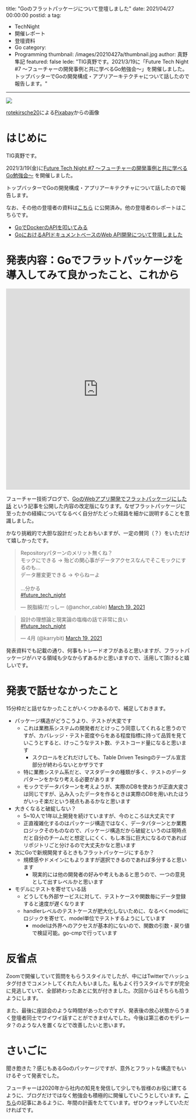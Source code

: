 title: "Goのフラットパッケージについて登壇しました"
date: 2021/04/27 00:00:00
postid: a
tag:
  - TechNight
  - 開催レポート
  - 登壇資料
  - Go
category:
  - Programming
thumbnail: /images/20210427a/thumbnail.jpg
author: 真野隼記
featured: false
lede: "TIG真野です。2021/3/19に「Future Tech Night #7 〜フューチャーの開発事例と共に学べるGo勉強会〜」を開催しました。トップバッターでGoの開発構成・アプリアーキテクチャについて話したので報告します。"
---

<img src="/images/20210427a/building-5630441_640.jpg">

<a href="https://pixabay.com/ja/users/rotekirsche20-18445331/?utm_source=link-attribution&amp;utm_medium=referral&amp;utm_campaign=image&amp;utm_content=5630441">rotekirsche20</a>による<a href="https://pixabay.com/ja/?utm_source=link-attribution&amp;utm_medium=referral&amp;utm_campaign=image&amp;utm_content=5630441">Pixabay</a>からの画像

# はじめに

TIG真野です。

2021/3/19(金)に[Future Tech Night #7 〜フューチャーの開発事例と共に学べるGo勉強会〜](https://future.connpass.com/event/206387/) を開催しました。

トップバッターでGoの開発構成・アプリアーキテクチャについて話したので報告します。

なお、その他の登壇者の資料は[こちら](https://future.connpass.com/event/206387/presentation/) に公開済み。他の登壇者のレポートはこちらです。

* [GoでDockerのAPIを叩いてみる](/articles/20210427b/)
* [GoにおけるAPIドキュメントベースのWeb API開発について登壇しました](/articles/20210427c/)


# 発表内容：Goでフラットパッケージを導入してみて良かったこと、これから

<iframe src="https://docs.google.com/presentation/d/e/2PACX-1vTVNmDqauFzwlCeehGOrQK-l_CMQOZf2Hw1uFv12xDtXFPBF96k2M0XYOi4oRbh8UsQcfAf25HzV-UW/embed?start=false&loop=false&delayms=3000" frameborder="0" width="100%" height="550" allowfullscreen="true" mozallowfullscreen="true" webkitallowfullscreen="true"></iframe>


フューチャー技術ブログで、[GoのWebアプリ開発でフラットパッケージにした話](/articles/20201109/) という記事を公開した内容の改定版になります。なぜフラットパッケージに至ったかの経緯についてなるべく自分がたどった経路を細かに説明することを意識しました。


かなり挑戦的で大胆な設計だったとおもいますが、一定の賛同（？）をいただけて嬉しかったです。

<blockquote class="twitter-tweet"><p lang="ja" dir="ltr">Repositoryパターンのメリット無くね？<br>モックにできる -&gt; 殆どの関心事がデータアクセスなんでそこモックにするのも...<br>データ層変更できる -&gt; やらねーよ<br><br>...分かる<br> <a href="https://twitter.com/hashtag/future_tech_night?src=hash&amp;ref_src=twsrc%5Etfw">#future_tech_night</a></p>&mdash; 脱脂綿/だっしー (@anchor_cable) <a href="https://twitter.com/anchor_cable/status/1372853753007640576?ref_src=twsrc%5Etfw">March 19, 2021</a></blockquote>

<blockquote class="twitter-tweet"><p lang="ja" dir="ltr">設計の理想論と現実論の塩梅の話で非常に良い<br> <a href="https://twitter.com/hashtag/future_tech_night?src=hash&amp;ref_src=twsrc%5Etfw">#future_tech_night</a></p>&mdash; 4月 (@karrybit) <a href="https://twitter.com/karrybit/status/1372854017550737411?ref_src=twsrc%5Etfw">March 19, 2021</a></blockquote>

 <script async src="https://platform.twitter.com/widgets.js" charset="utf-8"></script>


発表資料でも記載の通り、何事もトレードオフがあると思いますが、フラットパッケージがハマる領域も少なからずあるかと思いますので、活用して頂けると嬉しいです。

# 発表で話せなかったこと

15分枠だと話せなかったことがいくつかあるので、補足しておきます。

* パッケージ構造がどうこうより、テストが大変です
    * これは業務系システムの開発者だとけっこう同意してくれると思うのですが、カバレッジ・テスト密度やらをある程度指標に持って品質を見ていこうとすると、けっこうなテスト数、テストコード量になると思います
        * スクロールをどれだけしても、Table Driven Tesingのテーブル宣言部分が終わらないとかザラです
    * 特に業務システム系だと、マスタデータの種類が多く、テストのデータパターンをかなり考える必要があります
    * モックでデータパターンを考えようが、実際のDBを使おうが正直大変さは同じですが、込み入ったデータを作るときは実際のDBを用いれたほうがいっそ楽だという視点もあるかなと思います
* 大きくなると破綻しない？
    * 5~10人で1年以上開発を続けていますが、今のところは大丈夫です
    * 正直複雑化するのはパッケージ構造ではなく、データパターンとか業務ロジックそのものなので、パッケージ構造だから破綻というのは現時点だと自分のチームだと想定しにくく、もし本当に巨大になるのであればリポジトリごと分けるので大丈夫かなと思います
* 次にGoで新規開発するときもフラットパッケージにするか？
    * 規模感やドメインにもよりますが選択できるのであれば多分すると思います
        * 現実的には他の開発者の好みや考えもあると思うので、一つの意見として出すレベルかと思います
* モデルにテストを寄せている話
    * どうしても外部サービスに対して、テストケースや関数毎にデータ登録すると速度が遅くなります
    * handlerレベルのテストケースが肥大化しないために、なるべくmodelにロジックを寄せて、model単位でテストするようにしています
        * modelは外界へのアクセスが基本的にないので、関数の引数・戻り値で検証可能。go-cmpで行っています

# 反省点

Zoomで開催していて質問をもらうスタイルでしたが、中にはTwitterでハッシュタグ付きでコメントしてくれた人もいました。私もよく行うスタイルですが完全に見逃していて、全部終わったあとに気が付きました。次回からはそちらも拾うようにします。

また、最後に座談会のような時間があったのですが、発表後の放心状態からうまく登壇者同士でワイワイ話すことができませんでした。今後は第三者のモデレータ？のような人を置くなどで改善したいと思います。


# さいごに

聞き飽きた？感じもあるGoのパッケージですが、意外とフラットな構造でもいけるぞって発表でした。

フューチャーは2020年から社内の知見を発信して少しでも皆様のお役に建てるように、ブログだけではなく勉強会も積極的に開催していこうとしています。[こちら](/articles/20210314/)の記事にあるように、年間の計画をたてています。ぜひウォッチしていただければです。





